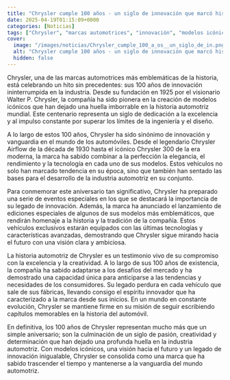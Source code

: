 ```yaml
---
title: "Chrysler cumple 100 años - un siglo de innovación que marcó historia automotriz"
date: 2025-04-19T01:15:09+0000
categories: [Noticias]
tags: ["Chrysler", "marcas automotrices", "innovación", "modelos icónicos", "industria automotriz", "tecnología", "historia automotriz."]
cover:
  image: "/images/noticias/Chrysler_cumple_100_a_os__un_siglo_de_in.png"
  alt: "Chrysler cumple 100 años - un siglo de innovación que marcó historia automotriz"
  hidden: false
---
```


Chrysler, una de las marcas automotrices más emblemáticas de la historia, está celebrando un hito sin precedentes: sus 100 años de innovación ininterrumpida en la industria. Desde su fundación en 1925 por el visionario Walter P. Chrysler, la compañía ha sido pionera en la creación de modelos icónicos que han dejado una huella imborrable en la historia automotriz mundial. Este centenario representa un siglo de dedicación a la excelencia y al impulso constante por superar los límites de la ingeniería y el diseño.

A lo largo de estos 100 años, Chrysler ha sido sinónimo de innovación y vanguardia en el mundo de los automóviles. Desde el legendario Chrysler Airflow de la década de 1930 hasta el icónico Chrysler 300 de la era moderna, la marca ha sabido combinar a la perfección la elegancia, el rendimiento y la tecnología en cada uno de sus modelos. Estos vehículos no solo han marcado tendencia en su época, sino que también han sentado las bases para el desarrollo de la industria automotriz en su conjunto.

Para conmemorar este aniversario tan significativo, Chrysler ha preparado una serie de eventos especiales en los que se destacará la importancia de su legado de innovación. Además, la marca ha anunciado el lanzamiento de ediciones especiales de algunos de sus modelos más emblemáticos, que rendirán homenaje a la historia y la tradición de la compañía. Estos vehículos exclusivos estarán equipados con las últimas tecnologías y características avanzadas, demostrando que Chrysler sigue mirando hacia el futuro con una visión clara y ambiciosa.

La historia automotriz de Chrysler es un testimonio vivo de su compromiso con la excelencia y la creatividad. A lo largo de sus 100 años de existencia, la compañía ha sabido adaptarse a los desafíos del mercado y ha demostrado una capacidad única para anticiparse a las tendencias y necesidades de los consumidores. Su legado perdura en cada vehículo que sale de sus fábricas, llevando consigo el espíritu innovador que ha caracterizado a la marca desde sus inicios. En un mundo en constante evolución, Chrysler se mantiene firme en su misión de seguir escribiendo capítulos memorables en la historia del automóvil.

En definitiva, los 100 años de Chrysler representan mucho más que un simple aniversario; son la culminación de un siglo de pasión, creatividad y determinación que han dejado una profunda huella en la industria automotriz. Con modelos icónicos, una visión hacia el futuro y un legado de innovación inigualable, Chrysler se consolida como una marca que ha sabido trascender el tiempo y mantenerse a la vanguardia del mundo automotriz.
